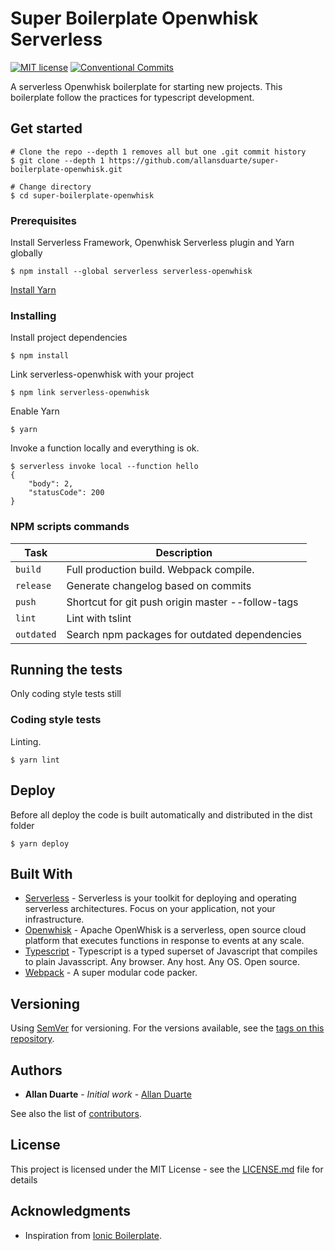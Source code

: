 # Super Boilerplate Openwhisk Serverless
[![MIT license](http://img.shields.io/badge/license-MIT-brightgreen.svg)](http://opensource.org/licenses/MIT) [![Conventional Commits](https://img.shields.io/badge/Conventional%20Commits-1.0.0-yellow.svg)](https://conventionalcommits.org)

A serverless Openwhisk boilerplate for starting new projects. This boilerplate follow the practices for typescript development.

## Get started

```
# Clone the repo --depth 1 removes all but one .git commit history
$ git clone --depth 1 https://github.com/allansduarte/super-boilerplate-openwhisk.git

# Change directory
$ cd super-boilerplate-openwhisk
```

### Prerequisites

Install Serverless Framework, Openwhisk Serverless plugin and Yarn globally

```
$ npm install --global serverless serverless-openwhisk
```

[Install Yarn](https://yarnpkg.com/pt-BR/docs/install/)

### Installing

Install project dependencies
```
$ npm install
```

Link serverless-openwhisk with your project
```
$ npm link serverless-openwhisk
```

Enable Yarn
```
$ yarn
```

Invoke a function locally and everything is ok.
```
$ serverless invoke local --function hello
{
    "body": 2,
    "statusCode": 200
}
```

### NPM scripts commands
| Task              | Description                                            |
|-------------------|--------------------------------------------------------|
| `build`           | Full production build. Webpack compile.                |
| `release`         | Generate changelog based on commits                    |
| `push`            | Shortcut for git push origin master --follow-tags      |
| `lint`            | Lint with tslint                                       |
| `outdated`        | Search npm packages for outdated dependencies          |

## Running the tests

Only coding style tests still

### Coding style tests

Linting.

```
$ yarn lint
```

## Deploy

Before all deploy the code is built automatically and distributed in the dist folder

```
$ yarn deploy
```

## Built With

* [Serverless](https://serverless.com/) - Serverless is your toolkit for deploying and operating serverless architectures. Focus on your application, not your infrastructure.
* [Openwhisk](https://openwhisk.incubator.apache.org/) - Apache OpenWhisk is a serverless, open source cloud platform that executes functions in response to events at any scale.
* [Typescript](https://www.typescriptlang.org/) - Typescript is a typed superset of Javascript that compiles to plain Javasscript. Any browser. Any host. Any OS. Open source.
* [Webpack](https://webpack.github.io/) - A super modular code packer.

## Versioning

Using [SemVer](http://semver.org/) for versioning. For the versions available, see the [tags on this repository](https://github.com/allansduarte/super-boilerplate-openwhisk/tags).

## Authors

* **Allan Duarte** - *Initial work* - [Allan Duarte](https://github.com/allansduarte)

See also the list of [contributors](https://github.com/allansduarte/super-boilerplate-openwhisk/contributors).

## License

This project is licensed under the MIT License - see the [LICENSE.md](LICENSE.md) file for details

## Acknowledgments

* Inspiration from [Ionic Boilerplate](https://github.com/marcoturi/ionic-boilerplate).